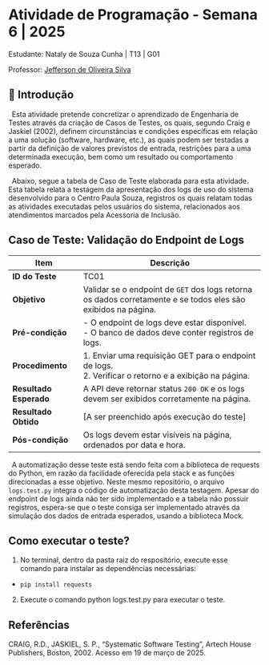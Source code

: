 # Atividade de Programação - Semana 6 | 2025

Estudante: Nataly de Souza Cunha | T13 | G01

Professor: <a href="https://www.linkedin.com/in/jefferson-o-silva/">Jefferson de Oliveira Silva</a> 

## 🎯 Introdução

&ensp;Esta atividade pretende concretizar o aprendizado de Engenharia de Testes através da criação de Casos de Testes, os quais, segundo Craig e Jaskiel (2002), definem circunstâncias e condições específicas em relação a uma solução (software, hardware, etc.), as quais podem ser testadas a partir da definição de valores previstos de entrada, restrições para a uma determinada execução, bem como um resultado ou comportamento esperado.

&ensp;Abaixo, segue a tabela de Caso de Teste elaborada para esta atividade. Esta tabela relata a testagem da apresentação dos logs de uso do sistema desenvolvido para o Centro Paula Souza, registros os quais relatam todas as atividades executadas pelos usuários do sistema, relacionados aos atendimentos marcados pela Acessoria de Inclusão.

## **Caso de Teste: Validação do Endpoint de Logs**

| **Item**            | **Descrição**                                                                                   |
|----------------------|-----------------------------------------------------------------------------------------------|
| **ID do Teste**      | TC01                                                                                         |
| **Objetivo**         | Validar se o endpoint de `GET` dos logs retorna os dados corretamente e se todos eles são exibidos na página. |
| **Pré-condição**     | - O endpoint de logs deve estar disponível. <br> - O banco de dados deve conter registros de logs. |
| **Procedimento**     | 1. Enviar uma requisição GET para o endpoint de logs. <br> 2. Verificar o retorno e a exibição na página. |
| **Resultado Esperado** | A API deve retornar status `200 OK` e os logs devem ser exibidos corretamente na página.       |
| **Resultado Obtido**  | [A ser preenchido após execução do teste]                                                     |
| **Pós-condição**     | Os logs devem estar visíveis na página, ordenados por data e hora. 

&ensp;A automatização desse teste está sendo feita com a biblioteca de requests do Python, em razão da facilidade oferecida pela stack e as funções direcionadas a esse objetivo. Neste mesmo repositório, o arquivo `logs.test.py` integra o código de automatização desta testagem. Apesar do endpoint de logs ainda não ter sido implementado e a tabela não possuir registros, espera-se que o teste consiga ser implementado através da simulação dos dados de entrada esperados, usando a biblioteca Mock.

## Como executar o teste?

1. No terminal, dentro da pasta raiz do respositório, execute esse comando para instalar as dependências necessárias:
- `pip install requests`
2. Execute o comando python logs.test.py para executar o teste.

## Referências

CRAIG, R.D., JASKIEL, S. P., “Systematic Software Testing”, Artech House Publishers, Boston, 2002. Acesso em 19 de março de 2025.